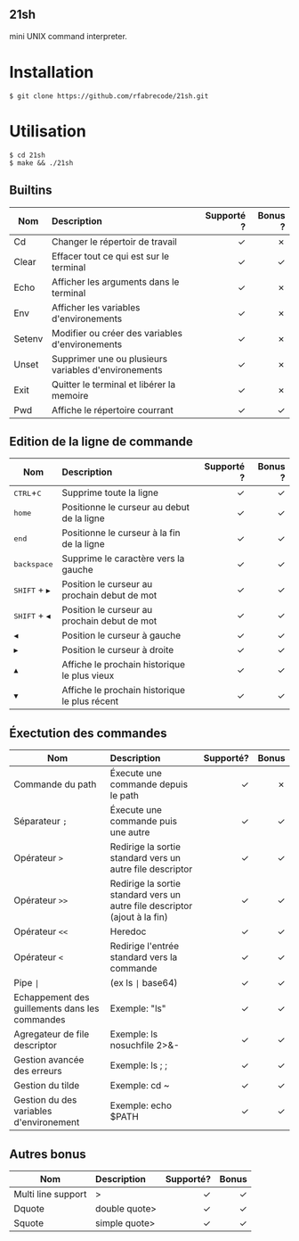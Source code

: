 ## 21sh
mini UNIX command interpreter.

# Installation
```
$ git clone https://github.com/rfabrecode/21sh.git
```

# Utilisation
```
$ cd 21sh
$ make && ./21sh

```

## Builtins

| Nom           | Description            | Supporté ?  | Bonus ?  |
| ------------- |:----------------      | -----:| -----:|
|Cd       | Changer le répertoir de travail | ✓ | ✗ |
|Clear    | Effacer tout ce qui est sur le terminal          |   ✓ | ✓ |
|Echo     | Afficher les arguments dans le terminal  | ✓ | ✗ |
|Env      | Afficher les variables d'environements  | ✓ | ✗ |
|Setenv   | Modifier ou créer des variables d'environements  | ✓ | ✗ |
|Unset    | Supprimer une ou plusieurs variables d'environements  | ✓ | ✗ |
|Exit     | Quitter le terminal et libérer la memoire | ✓ | ✗ |
|Pwd      | Affiche le répertoire courrant | ✓ | ✓ |

## Edition de la ligne de commande

| Nom           | Description            | Supporté ?  | Bonus ?  |
| ------------- |:----------------      | -----:| -----:|
| <kbd>CTRL</kbd>+<kbd>C</kbd> | Supprime toute la ligne | ✓ | ✓ |
| <kbd>home</kbd>| Positionne le curseur au debut de la ligne | ✓ | ✓ |
| <kbd>end</kbd>| Positionne le curseur à la fin de la ligne | ✓ | ✓ |
| <kbd>backspace</kbd>| Supprime le caractère vers la gauche| ✓ | ✓ |
| <kbd>SHIFT</kbd> + <kbd>▶</kbd>| Position le curseur au prochain debut de mot | ✓ | ✓ |
| <kbd>SHIFT</kbd> + <kbd>◀</kbd>| Position le curseur au prochain debut de mot | ✓ | ✓ |
| <kbd>◀</kbd>| Position le curseur à gauche | ✓ | ✓ |
| <kbd>▶</kbd>| Position le curseur à droite | ✓ | ✓ |
| <kbd>▲</kbd>| Affiche le prochain historique le plus vieux | ✓ | ✓ |
| <kbd>▼</kbd>| Affiche le prochain historique le plus récent | ✓ | ✓ |

## Éxectution des commandes

| Nom           | Description            | Supporté?  | Bonus  |
| ------------- |:----------------      | -----:| -----:|
| Commande du path | Éxecute une commande depuis le path | ✓ | ✗ |
| Séparateur `;` | Éxecute une commande puis une autre | ✓ | ✓ |
| Opérateur `>` | Redirige la sortie standard vers un autre file descriptor| ✓ | ✓ |
| Opérateur `>>` | Redirige la sortie standard vers un autre file descriptor (ajout à la fin)| ✓ | ✓ |
| Opérateur `<<` | Heredoc |  ✓ | ✓ |
| Opérateur `<` | Redirige l'entrée standard vers la commande| ✓ | ✓ |
| Pipe <code>&#124;</code>| (ex ls <code>&#124;</code> base64)| ✓ | ✓ |
| Echappement des guillements dans les commandes | Exemple: "ls" | ✓ | ✓ |
| Agregateur de file descriptor | Exemple: ls nosuchfile 2>&- | ✓ | ✓ |
| Gestion avancée des erreurs | Exemple: ls ; ; | ✓ | ✓ |
| Gestion du tilde | Exemple: cd ~ | ✓ | ✓ |
| Gestion du des variables d'environement | Exemple: echo $PATH | ✓ | ✓ |

## Autres bonus

| Nom           | Description            | Supporté?  | Bonus  |
| ------------- |:----------------      | -----:| -----:|
| Multi line support | > | ✓ | ✓ |
| Dquote | double quote> | ✓ | ✓ |
| Squote | simple quote> | ✓ | ✓ |
